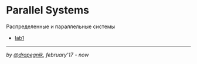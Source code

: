 # Parallel Systems
Распределенные и параллельные системы

* [lab1](https://github.com/Drapegnik/bsu/tree/master/programming/parallel-systems/lab1)

***

*by [@drapegnik](https://github.com/Drapegnik), february'17 - now*